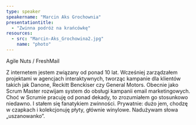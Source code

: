 ```yaml
---
type: speaker
speakername: "Marcin Aks Grochownia"
presentationtitle:
  - "Zwinna podróż na krańcówkę"
resources:
  - src: "Marcin-Aks_Grochowina2.jpg"
    name: "photo"
---
```

Agile Nuts / FreshMail

Z internetem jestem związany od ponad 10 lat. Wcześniej zarządzałem
projektami w agencjach interaktywnych, tworząc kampanie dla klientów takich
jak Danone, Reckitt Benckiser czy General Motors. Obecnie jako Scrum Master
rozwijam system do obsługi kampanii email marketingowych. Choć w Scrumie
pracuję od ponad dekady, to zrozumiałem go stosunkowo niedawno.
I stałem się fanatykiem zwinności. Prywatnie: dużo jem, chodzę w czapkach
i kolekcjonuję płyty, głównie winylowe. Nadużywam słowa „uszanowanko”.
